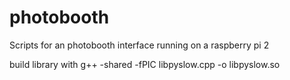 # photobooth
Scripts for an photobooth interface running on a raspberry pi 2


build library with
g++ -shared -fPIC libpyslow.cpp -o libpyslow.so